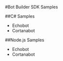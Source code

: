 <!-- 
NavPath: Bot Framework/Bot Builder SDK
LinkLabel: Bot Builder SDK Samples
Url: bot-framework/documentation/bot-builder-samples
-->

#Bot Builder SDK Samples

##C# Samples
* <a hreh="https://github.com/Microsoft/ProjectOxford-ClientSDK" target="_blank">Echobot</a>
* <a hreh="https://github.com/Microsoft/ProjectOxford-ClientSDK" target="_blank">Cortanabot</a>

##Node.js Samples
* <a hreh="https://github.com/Microsoft/ProjectOxford-ClientSDK" target="_blank">Echobot</a>
* <a hreh="https://github.com/Microsoft/ProjectOxford-ClientSDK" target="_blank">Cortanabot</a>
